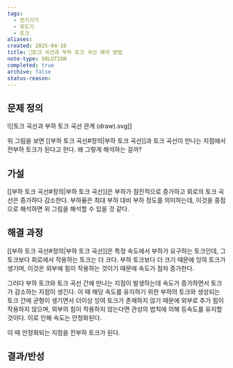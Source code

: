 ```yaml
---
tags:
  - 전기기기
  - 유도기
  - 토크
aliases: 
created: 2025-04-10
title: 🔬토크 곡선과 부하 토크 곡선 해석 방법
note-type: SOLUTION
completed: true
archive: false
status-reason:
---
```



## 문제 정의

![[토크 곡선과 부하 토크 곡선 관계 (draw).svg]]

위 그림을 보면 [[부하 토크 곡선#정의|부하 토크 곡선]]과 토크 곡선이 만나는 지점에서 전부하 토크가 된다고 한다. 왜 그렇게 해석하는 걸까?

## 가설

[[부하 토크 곡선#정의|부하 토크 곡선]]은 부하가 점진적으로 증가하고 회로의 토크 곡선은 증가하다 감소한다. 부하율은  최대 부하 대비 부하 정도를 의미하는데, 이것을 중점으로 해석하면 위 그림을 해석할 수 있을 것 같다.

## 해결 과정

[[부하 토크 곡선#정의|부하 토크 곡선]]은 특정 속도에서 부하가 요구하는 토크인데, 그 토크보다 회로에서 작용하는 토크는 더 크다. 부하 토크보다 더 크기 때문에 잉여 토크가 생기며, 이것은 외부에 힘이 작용하는 것이기 때문에 속도가 점차 증가한다.

그러다 부하 토크와 토크 곡선 간에 만나는 지점이 발생하는데 속도가 증가하면서 토크가 감소하는 지점이 생긴다. 이 때 해당 속도를 유지하기 위한 부하의 토크와 생성되는 토크 간에 균형이 생기면서 더이상 잉여 토크가 존재하지 않기 때문에 외부로 추가 힘이 작용하지 않으며, 외부의 힘이 작용하지 않는다면 관성의 법칙에 의해 등속도를 유지할 것이다. 이로 인해 속도는 안정화된다.

이 때 안정화되는 지점을 전부하 토크가 된다.

## 결과/반성

